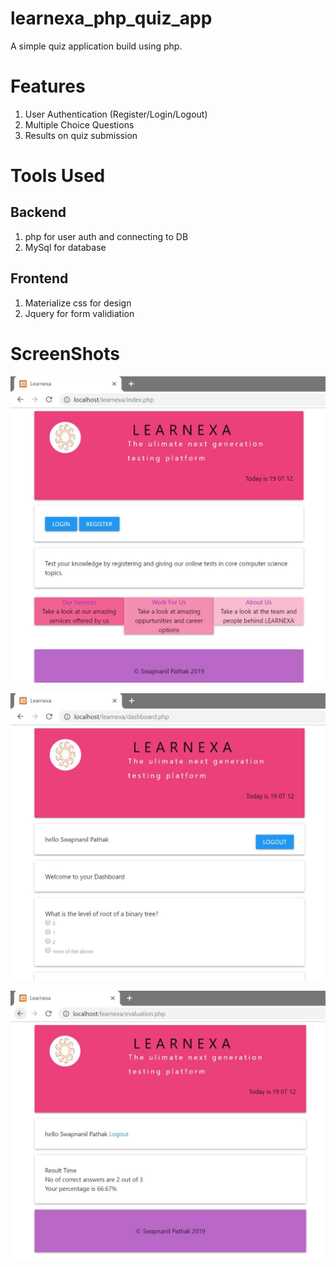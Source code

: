 # learnexa_php_quiz_app
A simple quiz application build using php.

# Features
1. User Authentication (Register/Login/Logout)
2. Multiple Choice Questions
3. Results on quiz submission

# Tools Used

## Backend
1. php for user auth and connecting to DB
2. MySql for database


## Frontend
1. Materialize css for design
2. Jquery for form validiation


# ScreenShots

![snap1](screenShots/1.home.JPG)

![snap2](screenShots/4.dashboardQuizPage.JPG)

![snap3](screenShots/6.resultPage.JPG)
